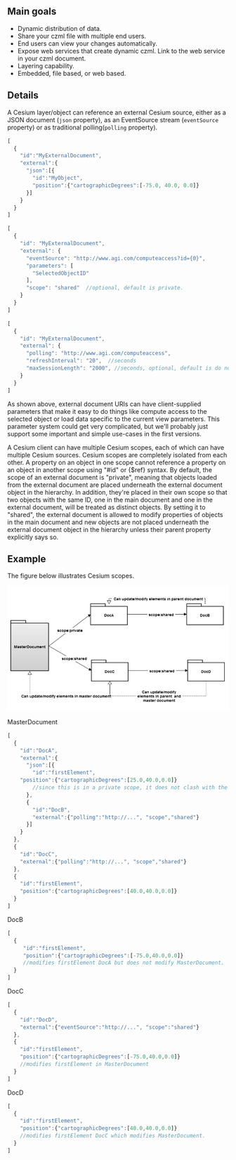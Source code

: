 
## Main goals
* Dynamic distribution of data.
* Share your czml file with multiple end users.
* End users can view your changes automatically.
* Expose web services that create dynamic czml. Link to the web service in your czml document.
* Layering capability.
* Embedded, file based, or web based.


## Details
A Cesium layer/object can reference an external Cesium source, either as a JSON document (`json` property), as an EventSource stream (`eventSource` property) or as traditional polling(`polling` property).

```javascript
[
  {
    "id":"MyExternalDocument",
    "external":{
      "json":[{
        "id":"MyObject",
        "position":{"cartographicDegrees":[-75.0, 40.0, 0.0]}
      }]
    }
  }
]
```

```javascript
[
  {
    "id": "MyExternalDocument",  
    "external": {  
      "eventSource": "http://www.agi.com/computeaccess?id={0}",  
      "parameters": [  
        "SelectedObjectID"  
      ],  
      "scope": "shared"  //optional, default is private.
    }  
  }
]
```

```javascript
[
  {  
    "id": "MyExternalDocument",  
    "external": {  
      "polling": "http://www.agi.com/computeaccess",  
      "refreshInterval": "20",  //seconds  
      "maxSessionLength": "2000", //seconds, optional, default is do not terminate
    }  
  }  
]
```
As shown above, external document URIs can have client-supplied parameters that make it easy to do things like compute access to the selected object or load data specific to the current view parameters. This parameter system could get very complicated, but we'll probably just support some important and simple use-cases in the first versions.




A Cesium client can have multiple Cesium scopes, each of which can have multiple Cesium sources. Cesium scopes are completely isolated from each other. A property on an object in one scope cannot reference a property on an object in another scope using "#id" or {$ref} syntax.
By default, the scope of an external document is "private", meaning that objects loaded from the external document are placed underneath the external document object in the hierarchy. In addition, they're placed in their own scope so that two objects with the same ID, one in the main document and one in the external document, will be treated as distinct objects. By setting it to "shared", the external document is allowed to modify properties of objects in the main document and new objects are not placed underneath the external document object in the hierarchy unless their parent property explicitly says so.


## Example
The figure below illustrates Cesium scopes.

<img src="externalLinks.png" />

MasterDocument
```javascript
[
  {
    "id":"DocA",
    "external":{
      "json":[{
        "id":"firstElement", 
	"position":{"cartographicDegrees":[25.0,40.0,0.0]}
        //since this is in a private scope, it does not clash with the other object with id "firstElement"
      },
      {
        "id":"DocB",
        "external":{"polling":"http://...", "scope","shared"}
      }]
    }
  },
  {
    "id":"DocC",
    "external":{"polling":"http://...", "scope","shared"}
  },
  {
    "id":"firstElement",
    "position":{"cartographicDegrees":[40.0,40.0,0.0]}
  }
]
```

DocB
```javascript
[
  {
     "id":"firstElement",
     "position":{"cartographicDegrees":[-75.0,40.0,0.0]}
     //modifies firstElement DocA but does not modify MasterDocument.
  }
]
```

DocC
```javascript
[
  {
    "id":"DocD",
    "external":{"eventSource":"http://...", "scope":"shared"}
  },
  {
    "id":"firstElement",
    "position":{"cartographicDegrees":[-75.0,40.0,0.0]}
    //modifies firstElement in MasterDocument
  }
]
```

DocD
```javascript
[
  {
    "id":"firstElement",
    "position":{"cartographicDegrees":[40.0,40.0,0.0]}
    //modifies firstElement DocC which modifies MasterDocument.
  }
]
```